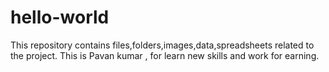 # hello-world
This repository contains files,folders,images,data,spreadsheets related to the project.
This is Pavan kumar , for learn new skills and work for earning.

